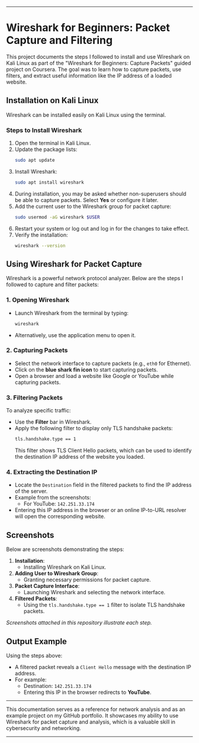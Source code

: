 

---

# Wireshark for Beginners: Packet Capture and Filtering

This project documents the steps I followed to install and use Wireshark on Kali Linux as part of the "Wireshark for Beginners: Capture Packets" guided project on Coursera. The goal was to learn how to capture packets, use filters, and extract useful information like the IP address of a loaded website.

## **Installation on Kali Linux**
Wireshark can be installed easily on Kali Linux using the terminal.

### **Steps to Install Wireshark**
1. Open the terminal in Kali Linux.
2. Update the package lists:
   ```bash
   sudo apt update
   ```
3. Install Wireshark:
   ```bash
   sudo apt install wireshark
   ```
4. During installation, you may be asked whether non-superusers should be able to capture packets. Select **Yes** or configure it later.
5. Add the current user to the Wireshark group for packet capture:
   ```bash
   sudo usermod -aG wireshark $USER
   ```
6. Restart your system or log out and log in for the changes to take effect.
7. Verify the installation:
   ```bash
   wireshark --version
   ```

## **Using Wireshark for Packet Capture**
Wireshark is a powerful network protocol analyzer. Below are the steps I followed to capture and filter packets:

### **1. Opening Wireshark**
- Launch Wireshark from the terminal by typing:
  ```bash
  wireshark
  ```
- Alternatively, use the application menu to open it.

### **2. Capturing Packets**
- Select the network interface to capture packets (e.g., `eth0` for Ethernet).
- Click on the **blue shark fin icon** to start capturing packets.
- Open a browser and load a website like Google or YouTube while capturing packets.

### **3. Filtering Packets**
To analyze specific traffic:
- Use the **Filter** bar in Wireshark.
- Apply the following filter to display only TLS handshake packets:
  ```bash
  tls.handshake.type == 1
  ```
  This filter shows TLS Client Hello packets, which can be used to identify the destination IP address of the website you loaded.

### **4. Extracting the Destination IP**
- Locate the `Destination` field in the filtered packets to find the IP address of the server.
- Example from the screenshots:
  - For YouTube: `142.251.33.174`
- Entering this IP address in the browser or an online IP-to-URL resolver will open the corresponding website.

## **Screenshots**
Below are screenshots demonstrating the steps:
1. **Installation**:
   - Installing Wireshark on Kali Linux.
2. **Adding User to Wireshark Group**:
   - Granting necessary permissions for packet capture.
3. **Packet Capture Interface**:
   - Launching Wireshark and selecting the network interface.
4. **Filtered Packets**:
   - Using the `tls.handshake.type == 1` filter to isolate TLS handshake packets.

*Screenshots attached in this repository illustrate each step.*

## **Output Example**
Using the steps above:
- A filtered packet reveals a `Client Hello` message with the destination IP address.
- For example:
  - Destination: `142.251.33.174`
  - Entering this IP in the browser redirects to **YouTube**.

---

This documentation serves as a reference for network analysis and as an example project on my GitHub portfolio. It showcases my ability to use Wireshark for packet capture and analysis, which is a valuable skill in cybersecurity and networking.

---

